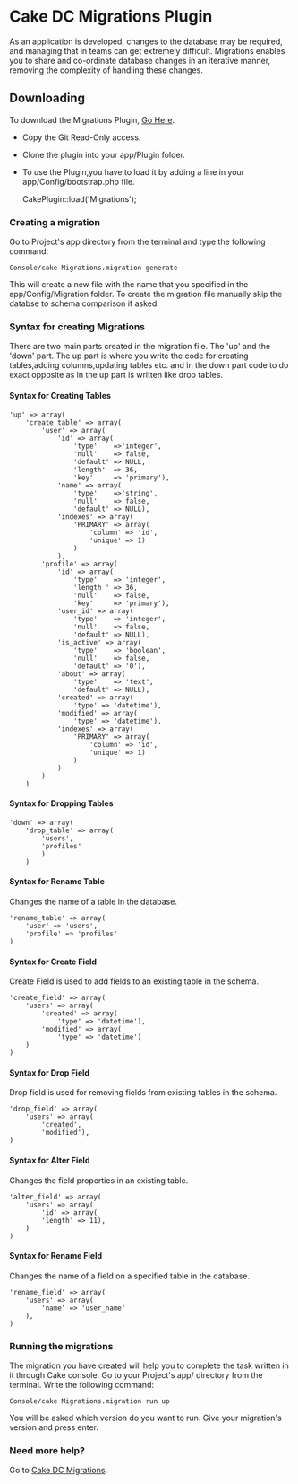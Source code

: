 # Cake DC Migrations Plugin

As an application is developed, changes to the database may be required, and managing that in teams can get extremely difficult. Migrations enables you to share and co-ordinate database changes in an iterative manner, removing the complexity of handling these changes.

## Downloading ##

To download the Migrations Plugin, [Go Here](https://github.com/CakeDC/migrations).

- Copy the Git Read-Only access.
- Clone the plugin into your app/Plugin folder.
- To use the Plugin,you have to load it by adding a line in your app/Config/bootstrap.php file.

    CakePlugin::load('Migrations');

### Creating a migration ###

Go to Project's app directory from the terminal and type the following command:

	Console/cake Migrations.migration generate

This will create a new file with the name that you specified in the app/Config/Migration folder.
To create the migration file manually skip the databse to schema comparison if asked.

### Syntax for creating Migrations ###

There are two main parts created in the migration file.
The 'up' and the 'down' part.
The up part is where you write the code for creating tables,adding columns,updating tables etc. and in the down part code to do exact opposite as in the up part is written like drop tables.

#### Syntax for Creating Tables ####

    'up' => array(
	    'create_table' => array(
		    'user' => array(
			    'id' => array(
				    'type'    =>'integer',
				    'null'    => false,
				    'default' => NULL,
				    'length'  => 36,
				    'key'     => 'primary'),
			    'name' => array(
				    'type'    =>'string',
				    'null'    => false,
				    'default' => NULL),
			    'indexes' => array(
				    'PRIMARY' => array(
					    'column' => 'id',
					    'unique' => 1)
			        )
		        ),
		    'profile' => array(
			    'id' => array(
				    'type'    => 'integer',
				    'length ' => 36,
				    'null'    => false,
				    'key'     => 'primary'),
			    'user_id' => array(
				    'type'    => 'integer',
				    'null'    => false,
				    'default' => NULL),
			    'is_active' => array(
				    'type'    => 'boolean',
				    'null'    => false,
				    'default' => '0'),
			    'about' => array(
				    'type'    => 'text',
				    'default' => NULL),
			    'created' => array(
				    'type' => 'datetime'),
			    'modified' => array(
				    'type' => 'datetime'),
			    'indexes' => array(
				    'PRIMARY' => array(
					    'column' => 'id',
					    'unique' => 1)
			        )
		        )
	        )
        )


#### Syntax for Dropping Tables ####

    'down' => array(
        'drop_table' => array(
            'users',
            'profiles'
            )
		)

#### Syntax for Rename Table ####

Changes the name of a table in the database.

	'rename_table' => array(
		'user' => 'users',
		'profile' => 'profiles'
	)

#### Syntax for Create Field ####

Create Field is used to add fields to an existing table in the schema.

	'create_field' => array(
		'users' => array(
			'created' => array(
				'type' => 'datetime'),
			'modified' => array(
				'type' => 'datetime')
		)
	)

#### Syntax for Drop Field ####

Drop field is used for removing fields from existing tables in the schema.

	'drop_field' => array(
		'users' => array(
			'created',
			'modified'),
	)

#### Syntax for Alter Field ####

Changes the field properties in an existing table.

	'alter_field' => array(
		'users' => array(
		    'id' => array(
			'length' => 11),
		)
	)

#### Syntax for Rename Field ####

Changes the name of a field on a specified table in the database.

	'rename_field' => array(
		'users' => array(
			'name' => 'user_name'
		),
	)

### Running the migrations ###

The migration you have created will help you to complete the task written in it through Cake console.
Go to your Project's app/ directory from the terminal.
Write the following command:

    Console/cake Migrations.migration run up

You will be asked which version do you want to run.
Give your migration's version and press enter.

### Need more help? ###

Go to [Cake DC Migrations](https://github.com/CakeDC/migrations).